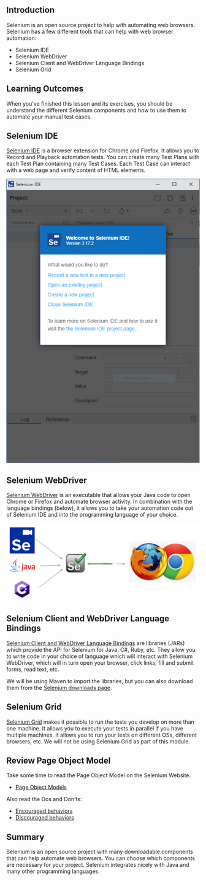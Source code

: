 ## Introduction

Selenium is an open source project to help with automating web browsers. Selenium has a few different tools that can help with web browser automation:
 - Selenium IDE
 - Selenium WebDriver
 - Selenium Client and WebDriver Language Bindings
 - Selenium Grid


## Learning Outcomes

When you've finished this lesson and its exercises, you should be understand the different Selenium components and how to use them to automate your manual test cases.

## Selenium IDE

[Selenium IDE](https://www.selenium.dev/selenium-ide/) is a browser extension for Chrome and Firefox. It allows you to Record and Playback automation tests. You can create many Test Plans with each Test Plan containing many Test Cases. Each Test Case can interact with a web page and verify content of HTML elements.

![Selenium IDE](../assets/selenium-ide.png)

## Selenium WebDriver

[Selenium WebDriver](https://www.selenium.dev/documentation/webdriver/) is an executable that allows your Java code to open Chrome or Firefox and automate browser activity. In combination with the language bindings (below), it allows you to take your automation code out of Selenium IDE and into the programming language of your choice. 

![Selenium WebDriver drives Browsers](../assets/code-webdriver-browsers.png)

## Selenium Client and WebDriver Language Bindings
[Selenium Client and WebDriver Language Bindings](https://www.selenium.dev/documentation/webdriver/getting_started/install_library/) are libraries (JARs) which provide the API for Selenium for Java, C#, Ruby, etc. They allow you to write code in your choice of language which will interact with Selenium WebDriver, which will in turn open your browser, click links, fill and submit forms, read text, etc.

We will be using Maven to import the libraries, but you can also download them from the [Selenium downloads page](https://www.selenium.dev/downloads/).

## Selenium Grid

[Selenium Grid](https://www.selenium.dev/documentation/grid/) makes it possible to run the tests you develop on more than one machine. It allows you to execute your tests in parallel if you have multiple machines. It allows you to run your tests on different OSs, different browsers, etc. We will not be using Selenium Grid as part of this module.

## Review Page Object Model

Take some time to read the Page Object Model on the Selenium Website.
  - [Page Object Models](https://www.selenium.dev/documentation/test_practices/encouraged/page_object_models/)

Also read the Dos and Don'ts:
  - [Encouraged behaviors](https://www.selenium.dev/documentation/test_practices/encouraged/)
  - [Discouraged behaviors](https://www.selenium.dev/documentation/test_practices/discouraged/)

## Summary

Selenium is an open source project with many downloadable components that can help automate web browsers. You can choose which components are necessary for your project. Selenium integrates nicely with Java and many other programming languages.